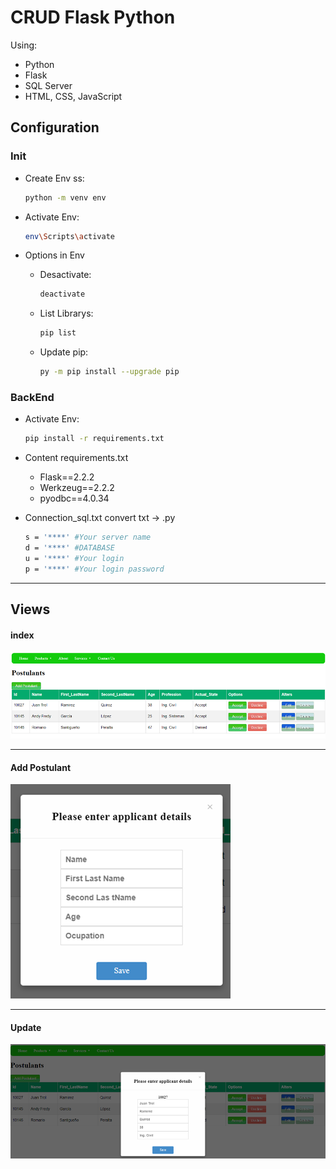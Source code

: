 
# CRUD Flask Python

Using:
* Python
* Flask
* SQL Server
* HTML, CSS, JavaScript


## Configuration

### Init

* Create Env ss:
  ``` bash
  python -m venv env
  ``` 

* Activate Env:
  ``` bash
  env\Scripts\activate
  ```

* Options in Env

  * Desactivate:
    ``` bash
    deactivate
    ```

  * List Librarys:
    ``` bash
    pip list
    ```

  * Update pip:
    ``` bash
    py -m pip install --upgrade pip
    ```

### BackEnd

* Activate Env:
  ``` bash
  pip install -r requirements.txt
  ```
  
* Content requirements.txt

  * Flask==2.2.2
  * Werkzeug==2.2.2
  * pyodbc==4.0.34

* Connection_sql.txt convert txt -> .py 
  
  ``` bash
  s = '****' #Your server name 
  d = '****' #DATABASE
  u = '****' #Your login
  p = '****' #Your login password
  ```

****
## Views

#### index
![View](Abstraction/01_Views/View_01.png)
****
#### Add Postulant

![View](Abstraction/01_Views/View_10.png)
****
#### Update

![View](Abstraction/01_Views/View_02.png)